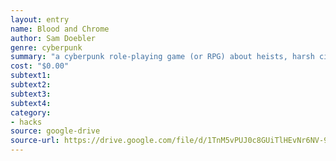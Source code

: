 ```yaml
---
layout: entry 
name: Blood and Chrome
author: Sam Doebler 
genre: cyberpunk
summary: "a cyberpunk role-playing game (or RPG) about heists, harsh city life, and the cruelties of science and corporate thugs."
cost: "$0.00"
subtext1: 
subtext2: 
subtext3: 
subtext4: 
category:
- hacks
source: google-drive
source-url: https://drive.google.com/file/d/1TnM5vPUJ0c8GUiTlHEvNr6NV-94afxUT/view
---
```

